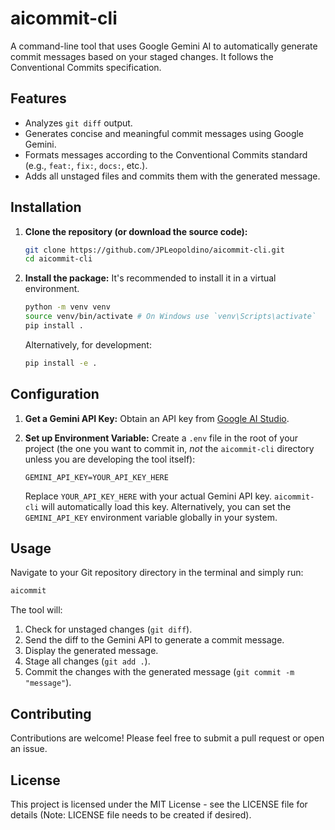 # aicommit-cli

A command-line tool that uses Google Gemini AI to automatically generate commit messages based on your staged changes. It follows the Conventional Commits specification.

## Features

- Analyzes `git diff` output.
- Generates concise and meaningful commit messages using Google Gemini.
- Formats messages according to the Conventional Commits standard (e.g., `feat:`, `fix:`, `docs:`, etc.).
- Adds all unstaged files and commits them with the generated message.

## Installation

1.  **Clone the repository (or download the source code):**
    ```bash
    git clone https://github.com/JPLeopoldino/aicommit-cli.git
    cd aicommit-cli
    ```

2.  **Install the package:**
    It's recommended to install it in a virtual environment.
    ```bash
    python -m venv venv
    source venv/bin/activate # On Windows use `venv\Scripts\activate`
    pip install .
    ```
    Alternatively, for development:
    ```bash
    pip install -e .
    ```

## Configuration

1.  **Get a Gemini API Key:**
    Obtain an API key from [Google AI Studio](https://aistudio.google.com/app/apikey).

2.  **Set up Environment Variable:**
    Create a `.env` file in the root of your project (the one you want to commit in, *not* the `aicommit-cli` directory unless you are developing the tool itself):
    ```
    GEMINI_API_KEY=YOUR_API_KEY_HERE
    ```
    Replace `YOUR_API_KEY_HERE` with your actual Gemini API key. `aicommit-cli` will automatically load this key. Alternatively, you can set the `GEMINI_API_KEY` environment variable globally in your system.

## Usage

Navigate to your Git repository directory in the terminal and simply run:

```bash
aicommit
```

The tool will:
1. Check for unstaged changes (`git diff`).
2. Send the diff to the Gemini API to generate a commit message.
3. Display the generated message.
4. Stage all changes (`git add .`).
5. Commit the changes with the generated message (`git commit -m "message"`).

## Contributing

Contributions are welcome! Please feel free to submit a pull request or open an issue.

## License

This project is licensed under the MIT License - see the LICENSE file for details (Note: LICENSE file needs to be created if desired).
